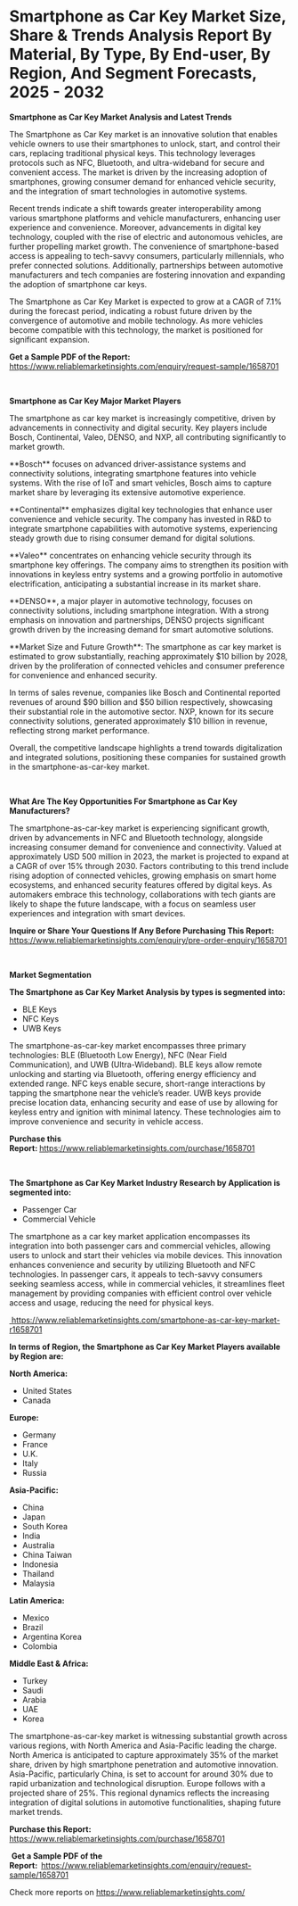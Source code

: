<p><h1>Smartphone as Car Key Market Size, Share & Trends Analysis Report By Material, By Type, By End-user, By Region, And Segment Forecasts, 2025 - 2032</h1></p><p><strong>Smartphone as Car Key Market Analysis and Latest Trends</strong></p>
<p><p>The Smartphone as Car Key market is an innovative solution that enables vehicle owners to use their smartphones to unlock, start, and control their cars, replacing traditional physical keys. This technology leverages protocols such as NFC, Bluetooth, and ultra-wideband for secure and convenient access. The market is driven by the increasing adoption of smartphones, growing consumer demand for enhanced vehicle security, and the integration of smart technologies in automotive systems.</p><p>Recent trends indicate a shift towards greater interoperability among various smartphone platforms and vehicle manufacturers, enhancing user experience and convenience. Moreover, advancements in digital key technology, coupled with the rise of electric and autonomous vehicles, are further propelling market growth. The convenience of smartphone-based access is appealing to tech-savvy consumers, particularly millennials, who prefer connected solutions. Additionally, partnerships between automotive manufacturers and tech companies are fostering innovation and expanding the adoption of smartphone car keys.</p><p>The Smartphone as Car Key Market is expected to grow at a CAGR of 7.1% during the forecast period, indicating a robust future driven by the convergence of automotive and mobile technology. As more vehicles become compatible with this technology, the market is positioned for significant expansion.</p></p>
<p><strong>Get a Sample PDF of the Report:&nbsp;</strong> <a href="https://www.reliablemarketinsights.com/enquiry/request-sample/1658701?utm_campaign=2939&utm_medium=2&utm_source=Github&utm_content=ia&utm_term=09032025&utm_id=smartphone-as-car-key">https://www.reliablemarketinsights.com/enquiry/request-sample/1658701</a></p>
<p>&nbsp;</p>
<p><strong>Smartphone as Car Key Major Market Players</strong></p>
<p><p>The smartphone as car key market is increasingly competitive, driven by advancements in connectivity and digital security. Key players include Bosch, Continental, Valeo, DENSO, and NXP, all contributing significantly to market growth.</p><p>**Bosch** focuses on advanced driver-assistance systems and connectivity solutions, integrating smartphone features into vehicle systems. With the rise of IoT and smart vehicles, Bosch aims to capture market share by leveraging its extensive automotive experience.</p><p>**Continental** emphasizes digital key technologies that enhance user convenience and vehicle security. The company has invested in R&D to integrate smartphone capabilities with automotive systems, experiencing steady growth due to rising consumer demand for digital solutions.</p><p>**Valeo** concentrates on enhancing vehicle security through its smartphone key offerings. The company aims to strengthen its position with innovations in keyless entry systems and a growing portfolio in automotive electrification, anticipating a substantial increase in its market share.</p><p>**DENSO**, a major player in automotive technology, focuses on connectivity solutions, including smartphone integration. With a strong emphasis on innovation and partnerships, DENSO projects significant growth driven by the increasing demand for smart automotive solutions.</p><p>**Market Size and Future Growth**: The smartphone as car key market is estimated to grow substantially, reaching approximately $10 billion by 2028, driven by the proliferation of connected vehicles and consumer preference for convenience and enhanced security.</p><p>In terms of sales revenue, companies like Bosch and Continental reported revenues of around $90 billion and $50 billion respectively, showcasing their substantial role in the automotive sector. NXP, known for its secure connectivity solutions, generated approximately $10 billion in revenue, reflecting strong market performance.</p><p>Overall, the competitive landscape highlights a trend towards digitalization and integrated solutions, positioning these companies for sustained growth in the smartphone-as-car-key market.</p></p>
<p>&nbsp;</p>
<p><strong>What Are The Key Opportunities For Smartphone as Car Key Manufacturers?</strong></p>
<p><p>The smartphone-as-car-key market is experiencing significant growth, driven by advancements in NFC and Bluetooth technology, alongside increasing consumer demand for convenience and connectivity. Valued at approximately USD 500 million in 2023, the market is projected to expand at a CAGR of over 15% through 2030. Factors contributing to this trend include rising adoption of connected vehicles, growing emphasis on smart home ecosystems, and enhanced security features offered by digital keys. As automakers embrace this technology, collaborations with tech giants are likely to shape the future landscape, with a focus on seamless user experiences and integration with smart devices.</p></p>
<p><strong>Inquire or Share Your Questions If Any Before Purchasing This Report:</strong> <a href="https://www.reliablemarketinsights.com/enquiry/pre-order-enquiry/1658701?utm_campaign=2939&utm_medium=2&utm_source=Github&utm_content=ia&utm_term=09032025&utm_id=smartphone-as-car-key">https://www.reliablemarketinsights.com/enquiry/pre-order-enquiry/1658701</a></p>
<p>&nbsp;</p>
<p><strong>Market Segmentation</strong></p>
<p><strong>The Smartphone as Car Key Market Analysis by types is segmented into:</strong></p>
<p><ul><li>BLE Keys</li><li>NFC Keys</li><li>UWB Keys</li></ul></p>
<p><p>The smartphone-as-car-key market encompasses three primary technologies: BLE (Bluetooth Low Energy), NFC (Near Field Communication), and UWB (Ultra-Wideband). BLE keys allow remote unlocking and starting via Bluetooth, offering energy efficiency and extended range. NFC keys enable secure, short-range interactions by tapping the smartphone near the vehicle’s reader. UWB keys provide precise location data, enhancing security and ease of use by allowing for keyless entry and ignition with minimal latency. These technologies aim to improve convenience and security in vehicle access.</p></p>
<p><strong>Purchase this Report:&nbsp;</strong><a href="https://www.reliablemarketinsights.com/purchase/1658701?utm_campaign=2939&utm_medium=2&utm_source=Github&utm_content=ia&utm_term=09032025&utm_id=smartphone-as-car-key">https://www.reliablemarketinsights.com/purchase/1658701</a></p>
<p>&nbsp;</p>
<p><strong>The Smartphone as Car Key Market Industry Research by Application is segmented into:</strong></p>
<p><ul><li>Passenger Car</li><li>Commercial Vehicle</li></ul></p>
<p><p>The smartphone as a car key market application encompasses its integration into both passenger cars and commercial vehicles, allowing users to unlock and start their vehicles via mobile devices. This innovation enhances convenience and security by utilizing Bluetooth and NFC technologies. In passenger cars, it appeals to tech-savvy consumers seeking seamless access, while in commercial vehicles, it streamlines fleet management by providing companies with efficient control over vehicle access and usage, reducing the need for physical keys.</p></p>
<p><a href="https://www.reliablemarketinsights.com/smartphone-as-car-key-market-r1658701?utm_campaign=2939&utm_medium=2&utm_source=Github&utm_content=ia&utm_term=09032025&utm_id=smartphone-as-car-key">&nbsp;https://www.reliablemarketinsights.com/smartphone-as-car-key-market-r1658701</a></p>
<p><strong>In terms of Region, the Smartphone as Car Key Market Players available by Region are:</strong></p>
<p>
    <p> <strong> North America: </strong>
        <ul>
            <li>United States</li>
            <li>Canada</li>
        </ul>
        </p> 
    <p> <strong> Europe: </strong>
        <ul>
            <li>Germany</li>
            <li>France</li>
            <li>U.K.</li>
            <li>Italy</li>
            <li>Russia</li>
        </ul>
        </p> 
    <p> <strong> Asia-Pacific: </strong>
        <ul>
            <li>China</li>
            <li>Japan</li>
            <li>South Korea</li>
            <li>India</li>
            <li>Australia</li>
            <li>China Taiwan</li>
            <li>Indonesia</li>
            <li>Thailand</li>
            <li>Malaysia</li>
        </ul>
        </p> 
    <p> <strong> Latin America: </strong>
        <ul>
            <li>Mexico</li>
            <li>Brazil</li>
            <li>Argentina Korea</li>
            <li>Colombia</li>
        </ul>
        </p> 
    <p> <strong> Middle East & Africa: </strong>
        <ul>
            <li>Turkey</li>
            <li>Saudi</li>
            <li>Arabia</li>
            <li>UAE</li>
            <li>Korea</li>
        </ul>
    </p>
    </p>
<p><p>The smartphone-as-car-key market is witnessing substantial growth across various regions, with North America and Asia-Pacific leading the charge. North America is anticipated to capture approximately 35% of the market share, driven by high smartphone penetration and automotive innovation. Asia-Pacific, particularly China, is set to account for around 30% due to rapid urbanization and technological disruption. Europe follows with a projected share of 25%. This regional dynamics reflects the increasing integration of digital solutions in automotive functionalities, shaping future market trends.</p></p>
<p><strong>Purchase this Report: </strong><a href="https://www.reliablemarketinsights.com/purchase/1658701?utm_campaign=2939&utm_medium=2&utm_source=Github&utm_content=ia&utm_term=09032025&utm_id=smartphone-as-car-key">https://www.reliablemarketinsights.com/purchase/1658701</a></p>
<p>&nbsp;<strong>Get a Sample PDF of the Report:&nbsp;&nbsp;</strong><a href="https://www.reliablemarketinsights.com/enquiry/request-sample/1658701?utm_campaign=2939&utm_medium=2&utm_source=Github&utm_content=ia&utm_term=09032025&utm_id=smartphone-as-car-key">https://www.reliablemarketinsights.com/enquiry/request-sample/1658701</a></p>
<p><strong></strong></p>
<p>Check more reports on <a href="https://www.reliablemarketinsights.com/?utm_campaign=2939&utm_medium=2&utm_source=Github&utm_content=ia&utm_term=09032025&utm_id=smartphone-as-car-key">https://www.reliablemarketinsights.com/</a></p>